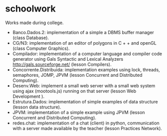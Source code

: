 schoolwork
====================

Works made during college.
- Banco.Dados.2: implementation of a simple a DBMS buffer manager (class Database).
- CG/N3: implementation of an editor of polygons in C + + and openGL (class Computer Graphics).
- Compilador: implementation of a computer language and compiler code generator using Gals Syntactic and Lexical Analyzers http://gals.sourceforge.net/ (lesson Compilers).
- Concorrente.Distribuida: implementation examples using lock, threads, semaphores, JOMP, JPVM (lesson Concurrent and Distributed Computing).
- Desenv.Web: implement a small web server with a small web system using ajax (mootools.js) running on that server (lesson Web Development ).
- Estrutura.Dados: implementation of simple examples of data structure (lesson data structure).
- JPVM: implementation of a simple example using JPVM (lesson Concurrent and Distributed Computing).
- redes.chat: implementation of a chat (client) in python, communication with a server made ​​available by the teacher (lesson Practices Network).